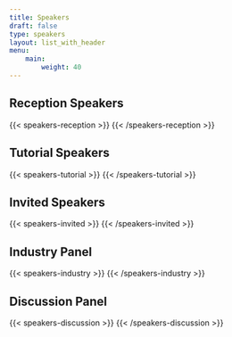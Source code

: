 ```yaml
---
title: Speakers
draft: false
type: speakers
layout: list_with_header
menu:
    main:
        weight: 40
---
```


<script src="https://ajax.googleapis.com/ajax/libs/jquery/3.5.1/jquery.min.js"></script>

## Reception Speakers
<!--Click on a speaker's name to read the title and abstract for their presentation.-->

{{< speakers-reception >}}
{{< /speakers-reception >}}

## Tutorial Speakers
<!--Click on a speaker's name to read the title and abstract for their presentation.-->

{{< speakers-tutorial >}}
{{< /speakers-tutorial >}}

## Invited Speakers
<!--Click on a speaker's name to read the title and abstract for their presentation.-->

{{< speakers-invited >}}
{{< /speakers-invited >}}

## Industry Panel
<!--Click on a speaker's name to read the title and abstract for their presentation.-->

{{< speakers-industry >}}
{{< /speakers-industry >}}

## Discussion Panel
<!--Click on a speaker's name to read the title and abstract for their presentation.-->

{{< speakers-discussion >}}
{{< /speakers-discussion >}}

<!-- ## Industry Session -->
<!--Click on a speaker's name to read their bio.-->
<!-- (Alphabetical Listing by Company Name)

{{< speakers-industry  >}}
{{< /speakers-industry >}} -->

<!--

## List of Accepted Contributed Talks
(in order of submission)

{{< papers-accepted >}}
{{< /papers-accepted >}}

## List of Accepted Posters
(in order of submission)

Download a {{< button-link label="zip-archive" url="https://surfdrive.surf.nl/files/index.php/s/fdA5dzPllmwnOBn/download" icon="tar" target="_blank">}} of all posters.

{{< posters-accepted >}}
{{< /posters-accepted >}}
<!-- ## Online event
{{< button-link label="online conference format" url="/online-conference" icon="link" target="_blank">}} -->
